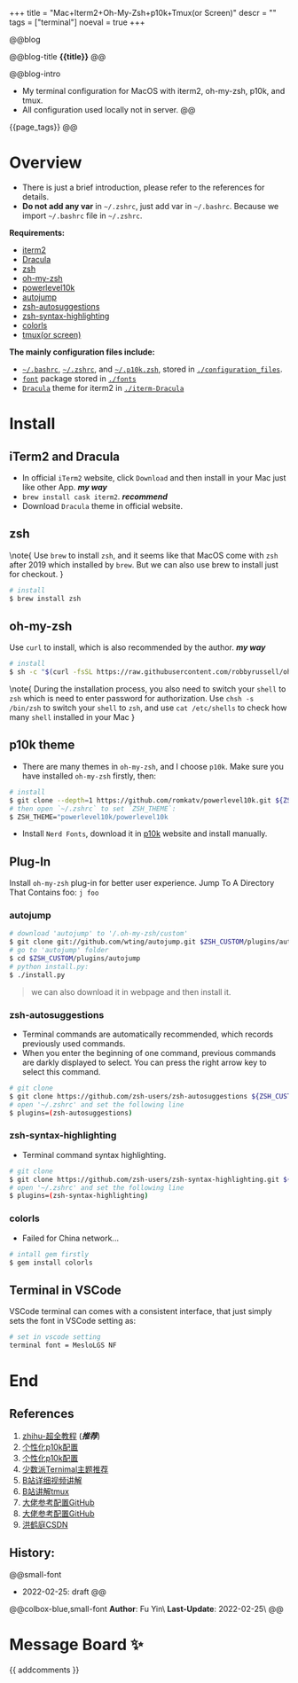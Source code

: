+++
title = "Mac+Iterm2+Oh-My-Zsh+p10k+Tmux(or Screen)"
descr = ""
tags = ["terminal"]
noeval = true
+++



<!-- ####################################
          [1]. Abstract
#################################### -->

@@blog
<!-- a.blog title -->
@@blog-title 
**{{title}}** 
@@
<!-- b.blog intro -->
@@blog-intro
- My terminal configuration for MacOS with iterm2, oh-my-zsh, p10k, and tmux.
- All configuration used locally not in server.
@@
<!-- c.blog tag -->
{{page_tags}}
@@

<!-- d.toc -->
<!-- \toc -->



<!-- ####################################
          [2]. Content
#################################### -->

# Overview

- There is just a brief introduction, please refer to the references for details. 
- **Do not add any var** in `~/.zshrc`, just add var in `~/.bashrc`. Because we import `~/.bashrc` file in `~/.zshrc`.

**Requirements:**
- [iterm2](https://iterm2.com/)
- [Dracula](https://draculatheme.com/)
- [zsh](https://www.zsh.org/)
- [oh-my-zsh](https://github.com/ohmyzsh/ohmyzsh)
- [powerlevel10k](https://github.com/romkatv/powerlevel10k)
- [autojump](https://github.com/wting/autojump)
- [zsh-autosuggestions](https://github.com/zsh-users/zsh-autosuggestions)
- [zsh-syntax-highlighting](https://github.com/zsh-users/zsh-syntax-highlighting)
- [colorls](https://github.com/athityakumar/colorls)
- [tmux(or screen)](https://github.com/tmux/tmux)

**The mainly configuration files include:**
- [`~/.bashrc`](https://github.com/OUCyf/my-terminal-config/tree/main/configuration_files), [`~/.zshrc`](https://github.com/OUCyf/my-terminal-config/tree/main/configuration_files), and [`~/.p10k.zsh`](https://github.com/OUCyf/my-terminal-config/tree/main/configuration_files), stored in [`./configuration_files`](https://github.com/OUCyf/my-terminal-config).
- [`font`](https://github.com/OUCyf/my-terminal-config/tree/main/fonts) package stored in [`./fonts`](https://github.com/OUCyf/my-terminal-config) 
- [`Dracula`](https://github.com/OUCyf/my-terminal-config/tree/main/iterm-Dracula) theme for iterm2 in [`./iterm-Dracula`](https://github.com/OUCyf/my-terminal-config) 



# Install

## iTerm2 and Dracula
- In official `iTerm2` website, click `Download` and then install in your Mac just like other App. **_my way_**
- `brew install cask iterm2`. **_recommend_**
- Download `Dracula` theme in official website.


## zsh
\note{
  Use `brew` to install `zsh`, and it seems like that MacOS come with `zsh` after 2019 which installed by `brew`. But we can also use brew to install just for checkout.
}
```bash
# install
$ brew install zsh
```

## oh-my-zsh
Use `curl` to install, which is also recommended by the author. **_my way_**
```bash
# install
$ sh -c "$(curl -fsSL https://raw.githubusercontent.com/robbyrussell/oh-my-zsh/master/tools/install.sh)"
```
\note{
  During the installation process, you also need to switch your `shell` to `zsh` which is need to enter password for authorization. Use `chsh -s /bin/zsh` to switch your `shell` to `zsh`, and use `cat /etc/shells` to check how many `shell` installed in your Mac
}


## p10k theme
- There are many themes in `oh-my-zsh`, and I choose `p10k`. Make sure you have installed `oh-my-zsh` firstly, then:

```bash
# install
$ git clone --depth=1 https://github.com/romkatv/powerlevel10k.git ${ZSH_CUSTOM:-~/.oh-my-zsh/custom}/themes/powerlevel10k
# then open `~/.zshrc` to set `ZSH_THEME`:
$ ZSH_THEME="powerlevel10k/powerlevel10k
```

- Install `Nerd Fonts`, download it in [p10k](https://github.com/romkatv/powerlevel10k#set-colors-through-Powerlevel10k-configuration-parameters) website and install manually.


## Plug-In
Install `oh-my-zsh` plug-in for better user experience. Jump To A Directory That Contains foo: `j foo`

### autojump
```bash
# download 'autojump' to '/.oh-my-zsh/custom'
$ git clone git://github.com/wting/autojump.git $ZSH_CUSTOM/plugins/autojump
# go to 'autojump' folder
$ cd $ZSH_CUSTOM/plugins/autojump
# python install.py:
$ ./install.py
```
> we can also download it in webpage and then install it.


### zsh-autosuggestions
- Terminal commands are automatically recommended, which records previously used commands. 
- When you enter the beginning of one command, previous commands are darkly displayed to select. You can press the right arrow key to select this command.

```bash
# git clone
$ git clone https://github.com/zsh-users/zsh-autosuggestions ${ZSH_CUSTOM:-~/.oh-my-zsh/custom}/plugins/zsh-autosuggestions
# open '~/.zshrc' and set the following line
$ plugins=(zsh-autosuggestions)
```

### zsh-syntax-highlighting
- Terminal command syntax highlighting.

```bash
# git clone
$ git clone https://github.com/zsh-users/zsh-syntax-highlighting.git ${ZSH_CUSTOM:-~/.oh-my-zsh/custom}/plugins/zsh-syntax-highlighting
# open '~/.zshrc' and set the following line
$ plugins=(zsh-syntax-highlighting)
```

### colorls
- Failed for China network...

```bash
# intall gem firstly
$ gem install colorls
```


## Terminal in VSCode
VSCode terminal can comes with a consistent interface, that just simply sets the font in VSCode setting as:

```bash
# set in vscode setting
terminal font = MesloLGS NF
```





# End

## References

1. [zhihu-超全教程](https://www.zhihu.com/column/p/145437836) (**_推荐_**)
1. [个性化p10k配置](https://suixinblog.cn/2019/09/beautify-terminal.html)
1. [个性化p10k配置](https://www.packetmania.net/2021/11/13/iTerm2-OMZ-Powerlevel10k/)
1. [少数派Ternimal主题推荐](https://sspai.com/post/53008)
1. [B站详细视频讲解](https://www.bilibili.com/video/BV19Z4y1P7ZL/?spm_id_from=autoNext)
1. [B站讲解tmux](https://www.bilibili.com/video/BV1rb411t7kd?from=search&seid=15827394807027530041&spm_id_from=333.337.0.0)
1. [大佬参考配置GitHub](https://github.com/wangshub/dotfile)
1. [大佬参考配置GitHub](https://github.com/thehalfspace/dotfiles2)
1. [洪鹤庭CSDN](https://blog.csdn.net/icestars/article/details/121098804?spm=1001.2014.3001.5501)

## History:
@@small-font
- 2022-02-25: draft
@@

@@colbox-blue,small-font
**Author**: Fu Yin\\
**Last-Update**: 2022-02-25\\
@@


# Message Board ✨
{{ addcomments }}